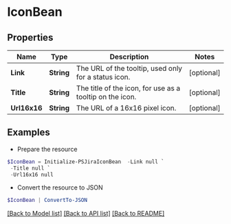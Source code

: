# IconBean
## Properties

Name | Type | Description | Notes
------------ | ------------- | ------------- | -------------
**Link** | **String** | The URL of the tooltip, used only for a status icon. | [optional] 
**Title** | **String** | The title of the icon, for use as a tooltip on the icon. | [optional] 
**Url16x16** | **String** | The URL of a 16x16 pixel icon. | [optional] 

## Examples

- Prepare the resource
```powershell
$IconBean = Initialize-PSJiraIconBean  -Link null `
 -Title null `
 -Url16x16 null
```

- Convert the resource to JSON
```powershell
$IconBean | ConvertTo-JSON
```

[[Back to Model list]](../README.md#documentation-for-models) [[Back to API list]](../README.md#documentation-for-api-endpoints) [[Back to README]](../README.md)

